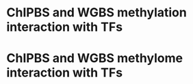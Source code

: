 # ChIPBS and WGBS methylation interaction with TFs
# ChIPBS and WGBS methylome interaction with TFs
